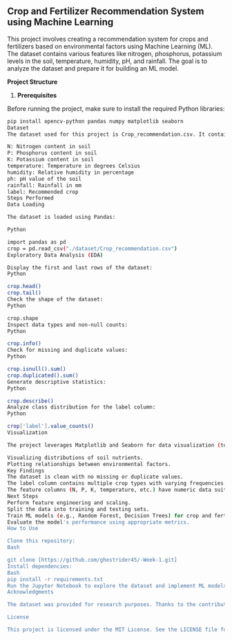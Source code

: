## Crop and Fertilizer Recommendation System using Machine Learning

This project involves creating a recommendation system for crops and fertilizers based on environmental factors using Machine Learning (ML). The dataset contains various features like nitrogen, phosphorus, potassium levels in the soil, temperature, humidity, pH, and rainfall. The goal is to analyze the dataset and prepare it for building an ML model.

**Project Structure**

1. **Prerequisites**

Before running the project, make sure to install the required Python libraries:

```bash
pip install opencv-python pandas numpy matplotlib seaborn
Dataset
The dataset used for this project is Crop_recommendation.csv. It contains the following columns:

N: Nitrogen content in soil
P: Phosphorus content in soil
K: Potassium content in soil
temperature: Temperature in degrees Celsius
humidity: Relative humidity in percentage
ph: pH value of the soil
rainfall: Rainfall in mm
label: Recommended crop
Steps Performed
Data Loading

The dataset is loaded using Pandas:

Python

import pandas as pd
crop = pd.read_csv("./dataset/Crop_recommendation.csv")
Exploratory Data Analysis (EDA)

Display the first and last rows of the dataset:
Python

crop.head()
crop.tail()
Check the shape of the dataset:
Python

crop.shape
Inspect data types and non-null counts:
Python

crop.info()
Check for missing and duplicate values:
Python

crop.isnull().sum()
crop.duplicated().sum()
Generate descriptive statistics:
Python

crop.describe()
Analyze class distribution for the label column:
Python

crop['label'].value_counts()
Visualization

The project leverages Matplotlib and Seaborn for data visualization (to be expanded in future updates). Examples include:

Visualizing distributions of soil nutrients.
Plotting relationships between environmental factors.
Key Findings
The dataset is clean with no missing or duplicate values.
The label column contains multiple crop types with varying frequencies.
The feature columns (N, P, K, temperature, etc.) have numeric data suitable for ML modeling.
Next Steps
Perform feature engineering and scaling.
Split the data into training and testing sets.
Train ML models (e.g., Random Forest, Decision Trees) for crop and fertilizer prediction.
Evaluate the model's performance using appropriate metrics.
How to Use

Clone this repository:
Bash

git clone [https://github.com/ghostrider45/-Week-1.git]
Install dependencies:
Bash
pip install -r requirements.txt
Run the Jupyter Notebook to explore the dataset and implement ML models.
Acknowledgments

The dataset was provided for research purposes. Thanks to the contributors who made this data publicly available.

License

This project is licensed under the MIT License. See the LICENSE file for details.
